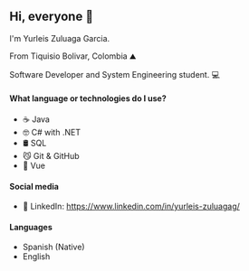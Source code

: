## Hi, everyone 👋
I'm Yurleis Zuluaga Garcia.

From Tiquisio Bolivar, Colombia ⛰️

Software Developer and System Engineering student. 💻

#### What language or technologies do I use?
- ☕ Java
- 🤓 C# with .NET
- 🛢 SQL
- 😼 Git & GitHub
- 🎨 Vue

#### Social media
- 💼 LinkedIn: https://www.linkedin.com/in/yurleis-zuluagag/

#### Languages
- Spanish (Native)
- English
